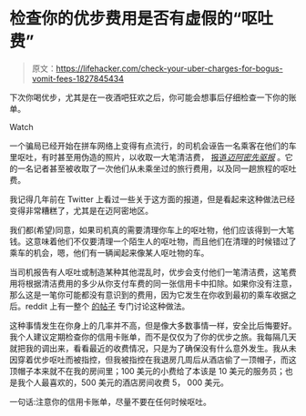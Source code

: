 # 检查你的优步费用是否有虚假的“呕吐费”

> 原文：<https://lifehacker.com/check-your-uber-charges-for-bogus-vomit-fees-1827845434>

下次你喝优步，尤其是在一夜酒吧狂欢之后，你可能会想事后仔细检查一下你的账单。

Watch

一个骗局已经开始在拼车网络上变得有点流行，的司机会诬告一名乘客在他们的车里呕吐，有时甚至用伪造的照片，以收取一大笔清洁费， [报道*迈阿密先驱报*](https://www.miamiherald.com/news/business/article215299675.html) 。它的一名记者甚至被收取了一次他们从未乘坐过的旅行费用，以及同一趟旅程的呕吐费。

我记得几年前在 Twitter 上看过一些关于这方面的报道，但是看起来这种做法已经变得非常糟糕了，尤其是在迈阿密地区。

我们都(希望)同意，如果司机真的需要清理你车上的呕吐物，他们应该得到一大笔钱。这意味着他们不仅要清理一个陌生人的呕吐物，而且他们在清理的时候错过了乘车的机会，嗯，他们有一辆闻起来像某人呕吐物的车。

当司机报告有人呕吐或制造某种其他混乱时，优步会支付他们一笔清洁费，这笔费用将根据清洁费用的多少从你支付车费的同一张信用卡中扣除。如果你没有注意，那么这是一笔你可能都没有意识到的费用，因为它发生在你收到最初的乘车收据之后。reddit 上有一整个 [的帖子](https://old.reddit.com/r/uberdrivers/comments/910kt8/its_called_vomit_fraud_and_it_could_make_your/e2v96m7/) 专门讨论这种做法。

这种事情发生在你身上的几率并不高，但是像大多数事情一样，安全比后悔要好。我个人建议定期检查你的信用卡账单，而不是仅仅为了你的优步之旅。我每隔几天就把我的调出来，看看最近的收费情况，只是为了确保没有什么意外发生。我从未因穿着优步呕吐而被指控，但我被指控在我退房几周后从酒店偷了一顶帽子，而这顶帽子本来就不在我的房间里；100 美元的小费给了本该是 10 美元的服务员；也是我个人最喜欢的，500 美元的酒店房间收费 5， 000 美元。

一句话:注意你的信用卡账单，尽量不要在任何时候呕吐。